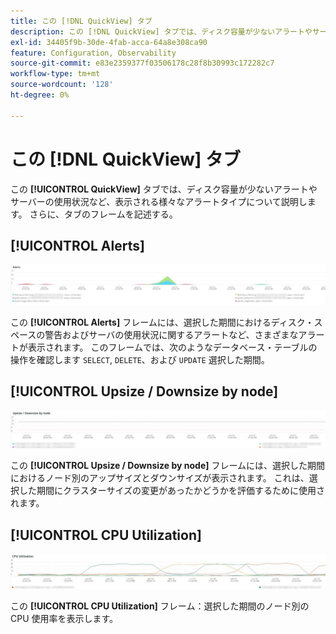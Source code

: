 ```yaml
---
title: この [!DNL QuickView] タブ
description: この [!DNL QuickView] タブでは、ディスク容量が少ないアラートやサーバーの使用状況など、表示される様々なアラートタイプについて説明します。
exl-id: 34405f9b-30de-4fab-acca-64a8e308ca90
feature: Configuration, Observability
source-git-commit: e83e2359377f03506178c28f8b30993c172282c7
workflow-type: tm+mt
source-wordcount: '128'
ht-degree: 0%

---
```


# この [!DNL QuickView] タブ

この **[!UICONTROL QuickView]** タブでは、ディスク容量が少ないアラートやサーバーの使用状況など、表示される様々なアラートタイプについて説明します。 さらに、タブのフレームを記述する。

## [!UICONTROL Alerts]

![アラート](../../assets/tools/observation-for-adobe-commerce/quickview_alerts.jpg)

この **[!UICONTROL Alerts]** フレームには、選択した期間におけるディスク・スペースの警告およびサーバの使用状況に関するアラートなど、さまざまなアラートが表示されます。 このフレームでは、次のようなデータベース・テーブルの操作を確認します `SELECT`, `DELETE`、および `UPDATE` 選択した期間。

## [!UICONTROL Upsize / Downsize by node]

![ノードごとのアップサイズ/ダウンサイズ](../../assets/tools/observation-for-adobe-commerce/quickview_upsize_by_node.jpg)

この **[!UICONTROL Upsize / Downsize by node]** フレームには、選択した期間におけるノード別のアップサイズとダウンサイズが表示されます。 これは、選択した期間にクラスターサイズの変更があったかどうかを評価するために使用されます。

## [!UICONTROL CPU Utilization]

![CPU 使用率](../../assets/tools/observation-for-adobe-commerce/quickview_cpu.jpg)

この **[!UICONTROL CPU Utilization]** フレーム：選択した期間のノード別の CPU 使用率を表示します。
